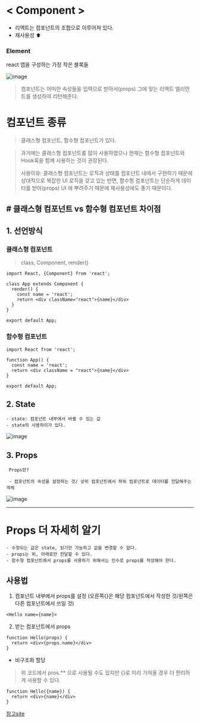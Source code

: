 # < Component >
- 리액트는 컴포넌트의 조합으로 이루어져 있다.
- 재사용성 ⬆

 ### Element
  react 앱을 구성하는 가장 작은 블록들
  
  ![image](https://user-images.githubusercontent.com/108104436/215974964-9e5ee86c-a206-4a39-bf16-7d1e902534c6.png)

 > 컴포넌트는 어떠한 속성들을 입력으로 받아서(props) 그에 맞는 리액트 엘리먼트를 생성하여 리턴해준다.

# 컴포넌트 종류
> 클래스형 컴포넌트, 함수형 컴포넌트가 있다.

> 과거에는 클래스형 컴포넌트를 많이 사용하였으나 현재는 함수형 컴포넌트와 Hook훅을 함께 사용하는 것이 권장된다.
>
>  사용이유: 클래스형 컴포넌트는 로직과 상태를 컴포넌트 내에서 구현하기 때문에 상대적으로 복잡한 UI 로직을 갖고 있는 반면,
  함수형 컴포넌트는 단순하게 데이터를 받아(props) UI 에 뿌려주기 때문에 재사용성에도 좋기 때문이다.
  
  ## # 클래스형 컴포넌트 vs 함수형 컴포넌트 차이점 
  
  ## 1. 선언방식
  ### 클래스형 컴포넌트
  > class, Component, render()
  > 
  ```
  import React, {Component} from 'react';

  class App extends Component {
    render() {
      const name = 'react';
      return <div className="react">{name}</div>
    }
  }

  export default App;
  ```
  
  ### 함수형 컴포넌트
  ```
  import React from 'react';
  
  function App() {
    const name = 'react';
    return <div className = "react">{name}</div>
  }

  export default App;
  ```
  
  ## 2. State
    - state: 컴포넌트 내부에서 바뀔 수 있는 값
    - state의 사용차이가 있다.
    
   ![image](https://user-images.githubusercontent.com/108104436/215979253-30f3023b-e4f7-4c3d-a0bd-625475863f44.png)

  ## 3. Props
     Props란?
    
     - 컴포넌트의 속성을 설정하는 것/ 상위 컴포넌트에서 하위 컴포넌트로 데이터를 전달해주는 객체
  
   ![image](https://user-images.githubusercontent.com/108104436/215979507-279cbcde-205c-499f-a9bd-4acd034c5ec8.png)

  ---
  
  # Props 더 자세히 알기
    - 수정되는 값은 state, 읽기만 가능하고 값을 변경할 수 없다.
    - props는 위, 아래로만 전달할 수 있다. 
    - 함수형 컴포넌트에서 props를 사용하기 위해서는 인수로 props를 작성해야 한다.
    
  ## 사용법
  1. 컴포넌트 내부에서 props를 설정
  (오른쪽{}은 해당 컴포넌트에서 작성한 것/왼쪽은 다른 컴포넌트에서 쓰일 것)

  ```
  <Hello name={name}>
  ```

  2. 받는 컴포넌트에서 props

  ```
  function Hello(props) {
    return <div>{props.name}</div>
  }
  ```
    
  * 비구조화 할당
  > 위 코드에서 pros.** 으로 사용될 수도 있지만 {}로 미리 가져올 경우 더 편리하게 사용할 수 있다.

  ```
  function Hello({name}) {
    return <div>{name}</div>
  }
  ```

    

    
  [참고site](https://born-dev.tistory.com/27)
  
